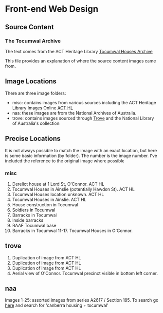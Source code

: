 # Front-end Web Design

## Source Content

### The Tocumwal Archive

The text comes from the ACT Heritage Library [Tocumwal Houses Archive](https://www.library.act.gov.au/find/history/search/Manuscript_Collections/hmss_0074_tocumwal_houses_archive)

This file provides an explanation of where the source content images came from.

## Image Locations

There are three image folders:
- misc: contains images from various sources including the ACT Heritage Library Images Online [ACT HL](http://www.images.act.gov.au)
- naa: these images are from the National Archives of Australia.
- trove: contains images sourced through [Trove](http://trove.nla.gov.au) and the National Library of Australia's collection

## Precise Locations
It is not always possible to match the image with an exact location, but here is some basic information (by folder). 
The number is the image number. I've included the reference to the original image where possible

### misc
1. Derelict house at 1 Lord St, O'Connor. ACT HL
2. Tocumwal Houses in Ainslie (potentially Hawdon St). ACT HL
3. Tocumwal Houses location unknown. ACT HL
4. Tocumwal Houses in Ainslie. ACT HL
5. House construction in Tocumwal
6. Soldiers in Tocumwal
7. Barracks in Tocumwal
8. Inside barracks
9. RAAF Tocumwal base
10. Barracks in Tocumwal
11-17. Tocumwal Houses in O'Connor.

## trove
1. Duplication of image from ACT HL
2. Duplication of image from ACT HL
3. Duplication of image from ACT HL
4. Aerial view of O'Connor. Tocumwal precinct visible in bottom left corner. 

## naa
Images 1-25: assorted images from series A2617 / Section 195. To search go [here](https://recordsearch.naa.gov.au/SearchNRetrieve/Interface/SearchScreens/BasicSearch.aspx]) and search for 'canberra housing + tocumwal'